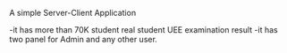 A simple Server-Client Application

-it has more than 70K student real student UEE examination result
-it has two panel for Admin and any other user.

